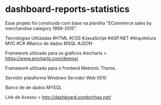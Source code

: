 # dashboard-reports-statistics
Esse projeto foi construido com base na planilha "ECommerce sales by merchandise category 1999-2015".

Tecnologias Utilizadas 
#HTML #CSS #JavaScript #ASP.NET #Arquitetura MVC #C# #Banco de dados MSQL #JSON 

Framework utilizado para os gráficos  Amcharts > https://www.amcharts.com/demos/  

Framework utilizado para o frontend  Metronic Theme. 

Servidor plataforma Windows Servidor Web IIS10 

Banco de de dados MYSQL  

Link de Acesso > http://dashboard.sombrinhas.net/
